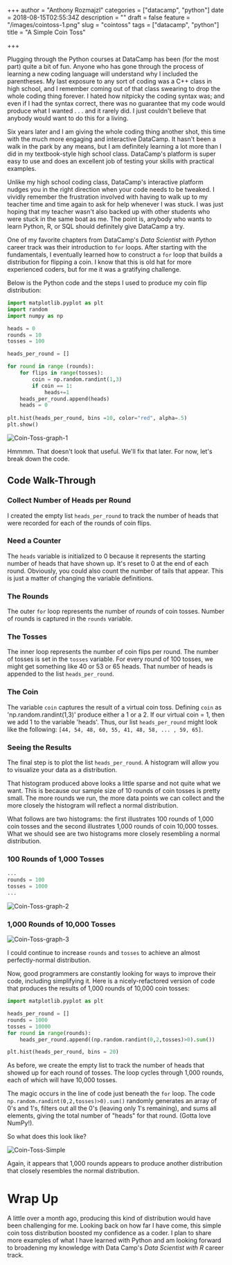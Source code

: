 +++
author = "Anthony Rozmajzl"
categories = ["datacamp", "python"]
date = 2018-08-15T02:55:34Z
description = ""
draft = false
feature = "/images/cointoss-1.png"
slug = "cointoss"
tags = ["datacamp", "python"]
title = "A Simple Coin Toss"

+++


Plugging through the Python courses at DataCamp has been (for the most part) quite a bit of fun. Anyone who has gone through the process of learning a new coding language will understand why I included the parentheses. My last exposure to any sort of coding was a C++ class in high school, and I remember coming out of that class swearing to drop the whole coding thing forever. I hated how nitpicky the coding syntax was; and even if I had the syntax correct, there was no guarantee that my code would produce what I wanted . . . and it rarely did. I just couldn't believe that anybody would want to do this for a living.

Six years later and I am giving the whole coding thing another shot, this time with the much more engaging and interactive DataCamp. It hasn't been a walk in the park by any means, but I am definitely learning a lot more than I did in my textbook-style high school class. DataCamp's platform is super easy to use and does an excellent job of testing your skills with practical examples. 

Unlike my high school coding class, DataCamp's interactive platform nudges you in the right direction when your code needs to be tweaked. I vividly remember the frustration involved with having to walk up to my teacher time and time again to ask for help whenever I was stuck. I was just hoping that my teacher wasn't also backed up with other students who were stuck in the same boat as me. The point is, anybody who wants to learn Python, R, or SQL should definitely give DataCamp a try.

One of my favorite chapters from DataCamp's *Data Scientist with Python* career track was their introduction to `for` loops. After starting with the fundamentals, I eventually learned how to construct a `for` loop that builds a distribution for flipping a coin. I know that this is old hat for more experienced coders, but for me it was a gratifying challenge.

Below is the Python code and the steps I used to produce my coin flip distribution:

```python
import matplotlib.pyplot as plt
import random
import numpy as np

heads = 0
rounds = 10
tosses = 100

heads_per_round = []

for round in range (rounds):
    for flips in range(tosses):
        coin = np.random.randint(1,3)
        if coin == 1:
            heads+=1
    heads_per_round.append(heads)
    heads = 0
    
plt.hist(heads_per_round, bins =10, color="red", alpha=.5)
plt.show()
```
![Coin-Toss-graph-1](/content/images/Coin-Toss-graph-1.png)

Hmmmm.  That doesn't look that useful.  We'll fix that later.  For now, let's break down the code.

## Code Walk-Through

### Collect Number of Heads per Round
I created the empty list `heads_per_round` to track the number of heads that were recorded for each of the rounds of coin flips. 

### Need a Counter
The `heads` variable is initialized to 0 because it represents the starting number of heads that have shown up. It's reset to 0 at the end of each round. Obviously, you could also count the number of tails that appear. This is just a matter of changing the variable definitions.

### The Rounds
The outer `for` loop represents the number of *rounds* of coin tosses. Number of rounds is captured in the `rounds` variable. 

### The Tosses
The inner loop represents the number of coin flips per round. The number of tosses is set in the `tosses` variable. For every round of 100 tosses, we might get something like 40 or 53 or 65 heads. That number of heads is appended to the list `heads_per_round`. 

### The Coin
The variable `coin` captures the result of a virtual coin toss. Defining `coin` as 'np.random.randint(1,3)' produce either a 1 or a 2. If our virtual coin = 1, then we add 1 to the variable 'heads'.  Thus, our list `heads_per_round` might look like the following: `[44, 54, 48, 60, 55, 41, 48, 58, ... , 59, 65]`.

### Seeing the Results
The final step is to plot the list `heads_per_round`. A histogram will allow you to visualize your data as a distribution.

That histogram produced above looks a little sparse and not quite what we want. This is because our sample size of 10 rounds of coin tosses is pretty small. The more rounds we run, the more data points we can collect and the more closely the histogram will reflect a normal distribution. 

What follows are two histograms: the first illustrates 100 rounds of 1,000 coin tosses and the second illustrates 1,000 rounds of coin 10,000 tosses. What we should see are two histograms more closely resembling a normal distribution.

### 100 Rounds of 1,000 Tosses
```python
...
rounds = 100
tosses = 1000
...
```
![Coin-Toss-graph-2](/images/Coin-Toss-graph-2.png)

### 1,000 Rounds of 10,000 Tosses

![Coin-Toss-graph-3](/images/Coin-Toss-graph-3.png)

I could continue to increase `rounds` and `tosses` to achieve an almost perfectly-normal distribution. 

Now, good programmers are constantly looking for ways to improve their code, including simplifying it.  Here is a nicely-refactored version of code that produces the results of 1,000 rounds of 10,000 coin tosses:

```python
import matplotlib.pyplot as plt

heads_per_round = []
rounds = 1000
tosses = 10000
for round in range(rounds):
    heads_per_round.append((np.random.randint(0,2,tosses)>0).sum())

plt.hist(heads_per_round, bins = 20)
```

As before, we create the empty list to track the number of heads that showed up for each round of tosses. The loop cycles through 1,000 rounds, each of which will have 10,000 tosses. 

The magic occurs in the line of code just beneath the `for` loop. The code `np.random.randint(0,2,tosses)>0).sum()` randomly generates an array of 0's and 1's, filters out all the 0's (leaving only 1's remaining), and sums all elements, giving the total number of "heads" for that round. (Gotta love NumPy!).

So what does this look like?

![Coin-Toss-Simple](/images/Coin-Toss-Simple.png)

Again, it appears that 1,000 rounds appears to produce another distribution that closely resembles the normal distribution.

# Wrap Up

A little over a month ago, producing this kind of distribution would have been challenging for me. Looking back on how far I have come, this simple coin toss distribution boosted my confidence as a coder. I plan to share more examples of what I have learned with Python and am looking forward to broadening my knowledge with Data Camp's *Data Scientist with R* career track.

